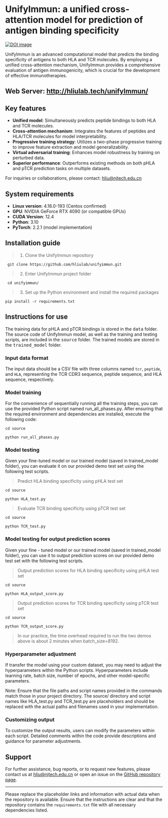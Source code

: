 # UnifyImmun: a unified cross-attention model for prediction of antigen binding specificity 
[![DOI image](https://zenodo.org/badge/DOI/10.5281/zenodo.14282419.svg)](https://doi.org/10.5281/zenodo.14282419)

UnifyImmun is an advanced computational model that predicts the binding specificity of antigens to both HLA and TCR molecules. By employing a unified cross-attention mechanism, UnifyImmun provides a comprehensive evaluation of antigen immunogenicity, which is crucial for the development of effective immunotherapies.

## Web Server: http://hliulab.tech/unifylmmun/

## Key features
- **Unified model**: Simultaneously predicts peptide bindings to both HLA and TCR molecules.
- **Cross-attention mechanism**: Integrates the features of peptides and HLA/TCR molecules for model interpretability.
- **Progressive training strategy**: Utilizes a two-phase progressive training to improve feature extraction and model generalizability.
- **Virtual adversarial training**: Enhances model robustness by training on perturbed data.
- **Superior performance**: Outperforms existing methods on both pHLA and pTCR prediction tasks on multiple datasets.

For inquiries or collaborations, please contact: hliu@njtech.edu.cn

## System requirements
- **Linux version**: 4.18.0-193 (Centos confirmed)
- **GPU**: NVIDIA GeForce RTX 4090 (or compatible GPUs)
- **CUDA Version**: 12.4
- **Python**: 3.10
- **PyTorch**: 2.2.1 (model implementation)

## Installation guide
>1. Clone the UnifyImmun repository

` git clone https://github.com/hliulab/unifyimmun.git`

>2. Enter UnifyImmun project folder

` cd unifyimmun/`

>3. Set up the Python environment and install the required packages
   
` pip install -r requirements.txt `

## Instructions for use
The training data for pHLA and pTCR bindings is stored in the <kbd>data</kbd> folder. The source code of UnifyImmun model, as well as the training and testing scripts, are included in the <kbd>source</kbd> folder. The trained models are stored in the <kbd>trained_model</kbd> folder.

### Input data format
The input data should be a CSV file with three columns named `tcr`, `peptide`, and `HLA`, representing the TCR CDR3 sequence, peptide sequence, and HLA sequence, respectively.

### Model training
For the convenience of sequentially running all the training steps, you can use the provided Python script named run_all_phases.py. After ensuring that the required environment and dependencies are installed, execute the following code:

`cd source`

`python run_all_phases.py`



### Model testing
Given your fine-tuned model or our trained model (saved in trained_model folder), you can evaluate it on our provided demo test set using the following test scripts.
>Predict HLA binding specificity using pHLA test set

`cd source`

`python HLA_test.py`

>Evaluate TCR binding specificity using pTCR test set

`cd source`

`python TCR_test.py`


### Model testing for output prediction scores
Given your fine - tuned model or our trained model (saved in trained_model folder), you can use it to output prediction scores on our provided demo test set with the following test scripts.
>Output prediction scores for HLA binding specificity using pHLA test set

`cd source`

`python HLA_output_score.py`

>Output prediction scores for TCR binding specificity using pTCR test set

`cd source`

`python TCR_output_score.py`

> In our practice, the time overhead required to run the two demos above is about 2 minutes when batch_size=8192.


### Hyperparameter adjustment
If transfer the model using your custom dataset, you may need to adjust the hyperparameters within the Python scripts. Hyperparameters include learning rate, batch size, number of epochs, and other model-specific parameters.

Note: Ensure that the file paths and script names provided in the commands match those in your project directory. The source/ directory and script names like HLA_test.py and TCR_test.py are placeholders and should be replaced with the actual paths and filenames used in your implementation.

### Customizing output
To customize the output results, users can modify the parameters within each script. Detailed comments within the code provide descriptions and guidance for parameter adjustments.

## Support
For further assistance, bug reports, or to request new features, please contact us at hliu@njtech.edu.cn or open an issue on the [GitHub repository page](https://github.com/hliulab/unifyimmun).

---

Please replace the placeholder links and information with actual data when the repository is available. Ensure that the instructions are clear and that the repository contains the `requirements.txt` file with all necessary dependencies listed.
